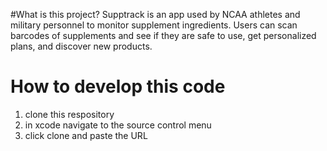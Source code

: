#What is this project?
Supptrack is an app used by NCAA athletes and military personnel to monitor supplement ingredients. Users can scan barcodes of supplements and see if they are safe to use, get personalized plans, and discover new products.

#  How to develop this code
1. clone this respository
2. in xcode navigate to the source control menu
3. click clone and paste the URL

